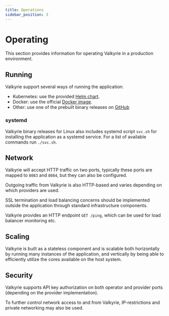 ```yaml
---
title: Operations
sidebar_position: 3
---
```


# Operating

This section provides information for operating Valkyrie in a production environment.

## Running

Valkyrie support several ways of running the application:

* Kubernetes: use the provided [Helm chart](helm).
* Docker: use the official [Docker image](docker).
* Other: use one of the prebuilt binary releases on [GitHub](https://github.com/valkyrie-fnd/valkyrie/releases)

### systemd

Valkyrie binary releases for Linux also includes systemd script `svc.sh` for installing the application
as a systemd service. For a list of available commands run `./svc.sh`.

## Network

Valkyrie will accept HTTP traffic on two ports, typically these ports are mapped to `8083` and `8084`, but they can
also be configured.

Outgoing traffic from Valkyrie is also HTTP-based and varies depending on which providers are used.

SSL termination and load balancing concerns should be implemented outside the application through standard
infrastructure components.

Valkyrie provides an HTTP endpoint `GET /ping`, which can be used for load balancer monitoring etc.

## Scaling

Valkyrie is built as a stateless component and is scalable both horizontally by running many instances of the
application, and vertically by being able to efficiently utilize the cores available on the host system.

## Security

Valkyrie supports API key authorization on both operator and provider ports (depending on the provider implementation).

To further control network access to and from Valkyrie, IP-restrictions and private networking may also
be used.